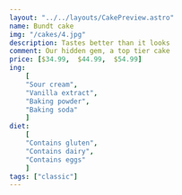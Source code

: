 ```yaml
---
layout: "../../layouts/CakePreview.astro"
name: Bundt cake
img: "/cakes/4.jpg"
description: Tastes better than it looks
comment: Our hidden gem, a top tier cake
price: [$34.99,  $44.99,  $54.99]
ing:
    [ 
    "Sour cream",
    "Vanilla extract",
    "Baking powder",
    "Baking soda"
    ]
diet: 
    [  
    "Contains gluten",
    "Contains dairy",
    "Contains eggs"
    ]
tags: ["classic"]
---
```

